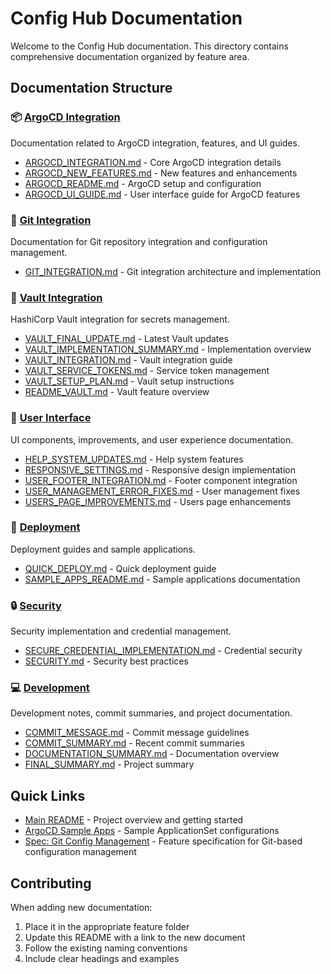 # Config Hub Documentation

Welcome to the Config Hub documentation. This directory contains comprehensive documentation organized by feature area.

## Documentation Structure

### 📦 [ArgoCD Integration](./argocd/)
Documentation related to ArgoCD integration, features, and UI guides.

- [ARGOCD_INTEGRATION.md](./argocd/ARGOCD_INTEGRATION.md) - Core ArgoCD integration details
- [ARGOCD_NEW_FEATURES.md](./argocd/ARGOCD_NEW_FEATURES.md) - New features and enhancements
- [ARGOCD_README.md](./argocd/ARGOCD_README.md) - ArgoCD setup and configuration
- [ARGOCD_UI_GUIDE.md](./argocd/ARGOCD_UI_GUIDE.md) - User interface guide for ArgoCD features

### 🔧 [Git Integration](./git/)
Documentation for Git repository integration and configuration management.

- [GIT_INTEGRATION.md](./git/GIT_INTEGRATION.md) - Git integration architecture and implementation

### 🔐 [Vault Integration](./vault/)
HashiCorp Vault integration for secrets management.

- [VAULT_FINAL_UPDATE.md](./vault/VAULT_FINAL_UPDATE.md) - Latest Vault updates
- [VAULT_IMPLEMENTATION_SUMMARY.md](./vault/VAULT_IMPLEMENTATION_SUMMARY.md) - Implementation overview
- [VAULT_INTEGRATION.md](./vault/VAULT_INTEGRATION.md) - Vault integration guide
- [VAULT_SERVICE_TOKENS.md](./vault/VAULT_SERVICE_TOKENS.md) - Service token management
- [VAULT_SETUP_PLAN.md](./vault/VAULT_SETUP_PLAN.md) - Vault setup instructions
- [README_VAULT.md](./vault/README_VAULT.md) - Vault feature overview

### 🎨 [User Interface](./ui/)
UI components, improvements, and user experience documentation.

- [HELP_SYSTEM_UPDATES.md](./ui/HELP_SYSTEM_UPDATES.md) - Help system features
- [RESPONSIVE_SETTINGS.md](./ui/RESPONSIVE_SETTINGS.md) - Responsive design implementation
- [USER_FOOTER_INTEGRATION.md](./ui/USER_FOOTER_INTEGRATION.md) - Footer component integration
- [USER_MANAGEMENT_ERROR_FIXES.md](./ui/USER_MANAGEMENT_ERROR_FIXES.md) - User management fixes
- [USERS_PAGE_IMPROVEMENTS.md](./ui/USERS_PAGE_IMPROVEMENTS.md) - Users page enhancements

### 🚀 [Deployment](./deployment/)
Deployment guides and sample applications.

- [QUICK_DEPLOY.md](./deployment/QUICK_DEPLOY.md) - Quick deployment guide
- [SAMPLE_APPS_README.md](./deployment/SAMPLE_APPS_README.md) - Sample applications documentation

### 🔒 [Security](./security/)
Security implementation and credential management.

- [SECURE_CREDENTIAL_IMPLEMENTATION.md](./security/SECURE_CREDENTIAL_IMPLEMENTATION.md) - Credential security
- [SECURITY.md](./security/SECURITY.md) - Security best practices

### 💻 [Development](./development/)
Development notes, commit summaries, and project documentation.

- [COMMIT_MESSAGE.md](./development/COMMIT_MESSAGE.md) - Commit message guidelines
- [COMMIT_SUMMARY.md](./development/COMMIT_SUMMARY.md) - Recent commit summaries
- [DOCUMENTATION_SUMMARY.md](./development/DOCUMENTATION_SUMMARY.md) - Documentation overview
- [FINAL_SUMMARY.md](./development/FINAL_SUMMARY.md) - Project summary

## Quick Links

- [Main README](../README.md) - Project overview and getting started
- [ArgoCD Sample Apps](../argocd-sample-apps/) - Sample ApplicationSet configurations
- [Spec: Git Config Management](../.kiro/specs/git-config-management/) - Feature specification for Git-based configuration management

## Contributing

When adding new documentation:
1. Place it in the appropriate feature folder
2. Update this README with a link to the new document
3. Follow the existing naming conventions
4. Include clear headings and examples
